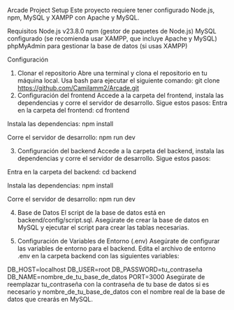 Arcade Project Setup
Este proyecto requiere tener configurado Node.js, npm, MySQL y XAMPP con Apache y MySQL.

Requisitos
Node.js v23.8.0
npm (gestor de paquetes de Node.js)
MySQL configurado (se recomienda usar XAMPP, que incluye Apache y MySQL)
phpMyAdmin para gestionar la base de datos (si usas XAMPP)

Configuración
1. Clonar el repositorio
Abre una terminal y clona el repositorio en tu máquina local. Usa bash para ejecutar el siguiente comando:
git clone https://github.com/Camilamm2/Arcade.git
2. Configuración del frontend
Accede a la carpeta del frontend, instala las dependencias y corre el servidor de desarrollo. Sigue estos pasos:
Entra en la carpeta del frontend:
cd frontend

Instala las dependencias:
npm install

Corre el servidor de desarrollo:
npm run dev

3. Configuración del backend
Accede a la carpeta del backend, instala las dependencias y corre el servidor de desarrollo. Sigue estos pasos:

Entra en la carpeta del backend:
cd backend

Instala las dependencias:
npm install

Corre el servidor de desarrollo:
npm run dev

4. Base de Datos
El script de la base de datos está en backend/config/script.sql. Asegúrate de crear la base de datos en MySQL y ejecutar el script para crear las tablas necesarias.

6. Configuración de Variables de Entorno (.env)
Asegúrate de configurar las variables de entorno para el backend. Edita el archivo de entorno .env en la carpeta backend con las siguientes variables:

DB_HOST=localhost
DB_USER=root
DB_PASSWORD=tu_contraseña
DB_NAME=nombre_de_tu_base_de_datos
PORT=3000
Asegúrate de reemplazar tu_contraseña con la contraseña de tu base de datos si es necesario y nombre_de_tu_base_de_datos con el nombre real de la base de datos que crearás en MySQL.


